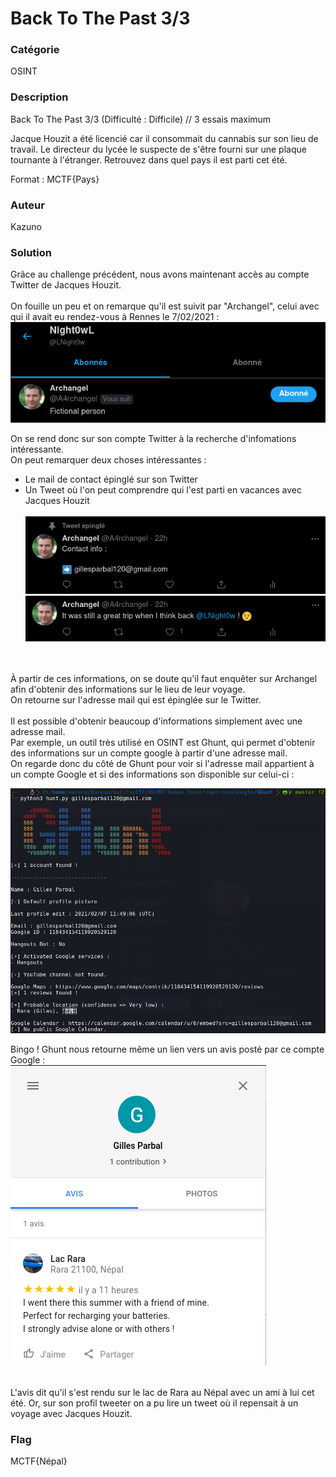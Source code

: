 # Back To The Past 3/3

### Catégorie

OSINT

### Description

Back To The Past 3/3 (Difficulté : Difficile) // 3 essais maximum

Jacque Houzit a été licencié car il consommait du cannabis sur son lieu de travail. Le directeur du lycée le suspecte de s'être fourni sur une plaque tournante à l'étranger.
Retrouvez dans quel pays il est parti cet été.

Format : MCTF{Pays} 

### Auteur 

Kazuno

### Solution

Grâce au challenge précédent, nous avons maintenant accès au compte Twitter de Jacques Houzit.<br/><br/>
On fouille un peu et on remarque qu'il est suivit par "Archangel", celui avec qui il avait eu rendez-vous à Rennes le 7/02/2021 :<br/>
![alt](images/follow.png)
<br/>

On se rend donc sur son compte Twitter à la recherche d'infomations intéressante.<br/>
On peut remarquer deux choses intéressantes :
- Le mail de contact épinglé sur son Twitter<br/>
- Un Tweet où l'on peut comprendre qui l'est parti en vacances avec Jacques Houzit<br/><br/>
![alt](images/contact.png)
![alt](images/tweet.png)
<br/>
<br/>
À partir de ces informations, on se doute qu'il faut enquêter sur Archangel afin d'obtenir des informations sur le lieu de leur voyage.<br/>
On retourne sur l'adresse mail qui est épinglée sur le Twitter.<br/><br/>
Il est possible d'obtenir beaucoup d'informations simplement avec une adresse mail.<br/>
Par exemple, un outil très utilisé en OSINT est Ghunt, qui permet d'obtenir des informations sur un compte google à partir d'une adresse mail.<br/>
On regarde donc du côté de Ghunt pour voir si l'adresse mail appartient à un compte Google et si des informations son disponible sur celui-ci :<br/>

![alt](images/ghunt.png)
<br/>

Bingo ! Ghunt nous retourne même un lien vers un avis posté par ce compte Google :<br/>
![alt](images/avis.png)
<br/><br/>

L'avis dit qu'il s'est rendu sur le lac de Rara au Népal avec un ami à lui cet été. Or, sur son profil tweeter on a pu lire un tweet où il repensait à un voyage avec Jacques Houzit.

### Flag
 
MCTF{Népal}
